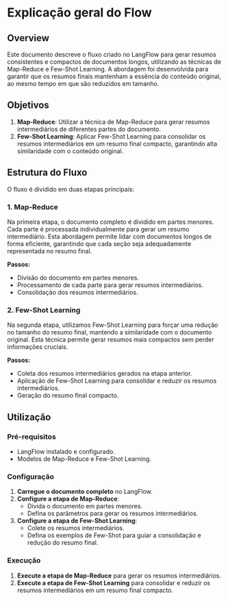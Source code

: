 # Explicação geral do Flow

## Overview

Este documento descreve o fluxo criado no LangFlow para gerar resumos consistentes e compactos de documentos longos, utilizando as técnicas de Map-Reduce e Few-Shot Learning. A abordagem foi desenvolvida para garantir que os resumos finais mantenham a essência do conteúdo original, ao mesmo tempo em que são reduzidos em tamanho.

## Objetivos

1. **Map-Reduce**: Utilizar a técnica de Map-Reduce para gerar resumos intermediários de diferentes partes do documento.
2. **Few-Shot Learning**: Aplicar Few-Shot Learning para consolidar os resumos intermediários em um resumo final compacto, garantindo alta similaridade com o conteúdo original.

## Estrutura do Fluxo

O fluxo é dividido em duas etapas principais:

### 1. Map-Reduce

Na primeira etapa, o documento completo é dividido em partes menores. Cada parte é processada individualmente para gerar um resumo intermediário. Esta abordagem permite lidar com documentos longos de forma eficiente, garantindo que cada seção seja adequadamente representada no resumo final.

**Passos:**
- Divisão do documento em partes menores.
- Processamento de cada parte para gerar resumos intermediários.
- Consolidação dos resumos intermediários.

### 2. Few-Shot Learning

Na segunda etapa, utilizamos Few-Shot Learning para forçar uma redução no tamanho do resumo final, mantendo a similaridade com o documento original. Esta técnica permite gerar resumos mais compactos sem perder informações cruciais.

**Passos:**
- Coleta dos resumos intermediários gerados na etapa anterior.
- Aplicação de Few-Shot Learning para consolidar e reduzir os resumos intermediários.
- Geração do resumo final compacto.

## Utilização

### Pré-requisitos

- LangFlow instalado e configurado.
- Modelos de Map-Reduce e Few-Shot Learning.

### Configuração

1. **Carregue o documento completo** no LangFlow.
2. **Configure a etapa de Map-Reduce**:
   - Divida o documento em partes menores.
   - Defina os parâmetros para gerar os resumos intermediários.
3. **Configure a etapa de Few-Shot Learning**:
   - Colete os resumos intermediários.
   - Defina os exemplos de Few-Shot para guiar a consolidação e redução do resumo final.

### Execução

1. **Execute a etapa de Map-Reduce** para gerar os resumos intermediários.
2. **Execute a etapa de Few-Shot Learning** para consolidar e reduzir os resumos intermediários em um resumo final compacto.
